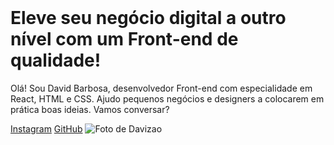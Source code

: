 <!DOCTYPE html>
<html lang="pt-br">
<head>
    <meta charset="UTF-8">
    <meta name="viewport" content="width=device-width, initial-scale=1.0">
    <title>Portfólio David</title>
    <link rel="stylesheet" href="styles.css"
</head>
<body>
    <header></header>
    <main>
        <h1>Eleve seu negócio digital a outro nível <strong>com um Front-end de qualidade!</strong></h1>
        <p>Olá! Sou David Barbosa, desenvolvedor Front-end com especialidade em React, HTML e CSS. Ajudo pequenos negócios e designers a colocarem em prática boas ideias. Vamos conversar?</p>
        <a href="https://Instagram.com/AKABruxao">Instagram</a>
        <a href="https://GitHub.com/AKABruxao">GitHub</a>
        <img src="Davizao.jpg" alt="Foto de Davizao">
    </main>
    <footer></footer>
</body>
</html>

